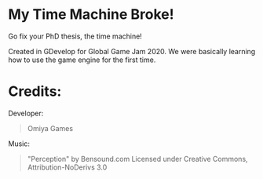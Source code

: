 # My Time Machine Broke!
Go fix your PhD thesis, the time machine!

Created in GDevelop for Global Game Jam 2020.  We were basically learning how to use the game engine for the first time.

# Credits:

Developer:
> Omiya Games

Music:
> "Perception" by Bensound.com
> Licensed under Creative Commons, Attribution-NoDerivs 3.0
